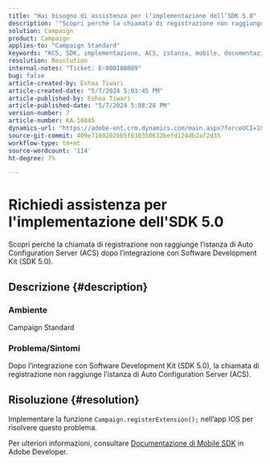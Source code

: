 ```yaml
---
title: "Hai bisogno di assistenza per l’implementazione dell’SDK 5.0"
description: '"Scopri perché la chiamata di registrazione non raggiunge l’istanza ACS anche dopo l’integrazione dell’SDK 5.0".'
solution: Campaign
product: Campaign
applies-to: "Campaign Standard"
keywords: "KCS, SDK, implementazione, ACS, istanza, mobile, documentazione, app IOS, configurazione, registrazione"
resolution: Resolution
internal-notes: "Ticket: E-000188089"
bug: false
article-created-by: Eshaa Tiwari
article-created-date: "5/7/2024 5:03:45 PM"
article-published-by: Eshaa Tiwari
article-published-date: "5/7/2024 5:08:28 PM"
version-number: 7
article-number: KA-16045
dynamics-url: "https://adobe-ent.crm.dynamics.com/main.aspx?forceUCI=1&pagetype=entityrecord&etn=knowledgearticle&id=3919cbc0-930c-ef11-9f8a-6045bd006793"
source-git-commit: 409e7100202bb5f630350632befd124db2af2d35
workflow-type: tm+mt
source-wordcount: '114'
ht-degree: 7%

---
```


# Richiedi assistenza per l&#39;implementazione dell&#39;SDK 5.0


Scopri perché la chiamata di registrazione non raggiunge l’istanza di Auto Configuration Server (ACS) dopo l’integrazione con Software Development Kit (SDK 5.0).

## Descrizione {#description}


### <b>Ambiente</b>

Campaign Standard

### <b>Problema/Sintomi</b>

Dopo l’integrazione con Software Development Kit (SDK 5.0), la chiamata di registrazione non raggiunge l’istanza di Auto Configuration Server (ACS).


## Risoluzione {#resolution}


Implementare la funzione `Campaign.registerExtension();` nell’app IOS per risolvere questo problema.

Per ulteriori informazioni, consultare [Documentazione di Mobile SDK](https://developer.adobe.com/client-sdks/documentation/) in Adobe Developer.
